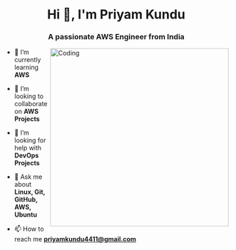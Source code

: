 <h1 align="center">Hi 👋, I'm Priyam Kundu</h1>
<h3 align="center">A passionate AWS Engineer from India</h3>

<img
      align="right"
      alt="Coding"
      width="400"
      src="https://cdn.dribbble.com/users/4107928/screenshots/16332316/media/719efcff15976cc5df758885c931429d.jpg?compress=1&resize=1200x900&vertical=top"
 />

- 🌱 I’m currently learning **AWS**

- 👯 I’m looking to collaborate on **AWS Projects**

- 🤝 I’m looking for help with **DevOps Projects**

- 💬 Ask me about **Linux, Git, GitHub, AWS, Ubuntu**

- 📫 How to reach me **priyamkundu4411@gmail.com**
